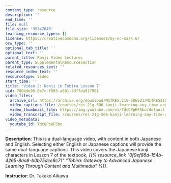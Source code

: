 ```yaml
---
content_type: resource
description: ''
end_time: ''
file: null
file_size: '35347045'
learning_resource_types: []
license: https://creativecommons.org/licenses/by-nc-sa/4.0/
ocw_type: ''
optional_tab_title: ''
optional_text: ''
parent_title: Kanji Video Lectures
parent_type: SupplementalResourceSection
related_resources_text: ''
resource_index_text: ''
resourcetype: Video
start_time: ''
title: 'Video 2: Kanji in Tobira Lesson 7'
uid: 7004de95-0e7c-f583-a601-3df7da917961
video_files:
  archive_url: https://archive.org/download/MITRES.21G-506S21/MITRES21G-506S21_Kanji_07_1080p.mp4
  video_captions_file: /courses/res-21g-506-kanji-learning-any-time-any-place-for-japanese-vi-spring-2021/bd03da0408dc5bdb8e9e934d7c9e7d71_TdcQPpHF5bo.vtt
  video_thumbnail_file: https://img.youtube.com/vi/TdcQPpHF5bo/default.jpg
  video_transcript_file: /courses/res-21g-506-kanji-learning-any-time-any-place-for-japanese-vi-spring-2021/b093e491eee085c874125da03d3e465d_TdcQPpHF5bo.pdf
video_metadata:
  youtube_id: TdcQPpHF5bo
---
```


**Description**: This is a dual-language video, with content in both Japanese and English. Selecting either English or Japanese captions will provide the same dual-language captions. This video covers the Japanese kanji characters in Lesson 7 of the textbook, _{{% resource_link "0f9ef86d-154b-4265-8aa8-b0b75dce8c71" "Tobira: Gateway to Advanced Japanese Learning Through Content and Multimedia" %}}_.

**Instructor**: Dr. Takako Aikawa

